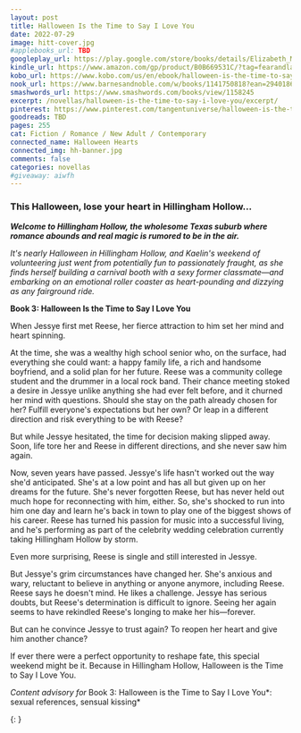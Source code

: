 ```yaml
---
layout: post
title: Halloween Is the Time to Say I Love You
date: 2022-07-29
image: hitt-cover.jpg
#applebooks_url: TBD
googleplay_url: https://play.google.com/store/books/details/Elizabeth_Myles_Halloween_Is_the_Time_to_Say_I_Lov?id=bj96EAAAQBAJ
kindle_url: https://www.amazon.com/gp/product/B0B669531C/?tag=fearandlaun-20
kobo_url: https://www.kobo.com/us/en/ebook/halloween-is-the-time-to-say-i-love-you
nook_url: https://www.barnesandnoble.com/w/books/1141750818?ean=2940186726296
smashwords_url: https://www.smashwords.com/books/view/1158245
excerpt: /novellas/halloween-is-the-time-to-say-i-love-you/excerpt/
pinterest: https://www.pinterest.com/tangentuniverse/halloween-is-the-time-to-say-i-love-you/
goodreads: TBD
pages: 255
cat: Fiction / Romance / New Adult / Contemporary
connected_name: Halloween Hearts
connected_img: hh-banner.jpg
comments: false
categories: novellas
#giveaway: aiwfh
---
```


### This Halloween, lose your heart in Hillingham Hollow...

***Welcome to Hillingham Hollow, the wholesome Texas suburb where romance abounds and real magic is rumored to be in the air.***

*It's nearly Halloween in Hillingham Hollow, and Kaelin's weekend of volunteering just went from potentially fun to passionately fraught, as she finds herself building a carnival booth with a sexy former classmate&mdash;and embarking on an emotional roller coaster as heart-pounding and dizzying as any fairground ride.*

**Book 3: Halloween Is the Time to Say I Love You**

When Jessye first met Reese, her fierce attraction to him set her mind and heart spinning.

At the time, she was a wealthy high school senior who, on the surface, had everything she could want: a happy family life, a rich and handsome boyfriend, and a solid plan for her future. Reese was a community college student and the drummer in a local rock band. Their chance meeting stoked a desire in Jessye unlike anything she had ever felt before, and it churned her mind with questions. Should she stay on the path already chosen for her? Fulfill everyone's expectations but her own? Or leap in a different direction and risk everything to be with Reese?

But while Jessye hesitated, the time for decision making slipped away. Soon, life tore her and Reese in different directions, and she never saw him again.

Now, seven years have passed. Jessye's life hasn't worked out the way she'd anticipated. She's at a low point and has all but given up on her dreams for the future. She's never forgotten Reese, but has never held out much hope for reconnecting with him, either. So, she's shocked to run into him one day and learn he's back in town to play one of the biggest shows of his career. Reese has turned his passion for music into a successful living, and he's performing as part of the celebrity wedding celebration currently taking Hillingham Hollow by storm.

Even more surprising, Reese is single and still interested in Jessye.

But Jessye's grim circumstances have changed her. She's anxious and wary, reluctant to believe in anything or anyone anymore, including Reese. Reese says he doesn't mind. He likes a challenge. Jessye has serious doubts, but Reese's determination is difficult to ignore. Seeing her again seems to have rekindled Reese's longing to make her his—forever.

But can he convince Jessye to trust again? To reopen her heart and give him another chance?

If ever there were a perfect opportunity to reshape fate, this special weekend might be it. Because in Hillingham Hollow, Halloween is the Time to Say I Love You.

*Content advisory for* Book 3: Halloween is the Time to Say I Love You*: sexual references, sensual kissing*

{: }
